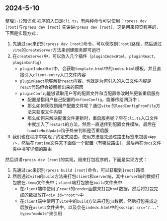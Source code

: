 ## 2024-5-10
整理`1-12`知识点
程序的入口是`cli.ts`，有两种命令可以使用：`rpress dev [root]`与`rpress dev [root]`
先讲讲`rpress dev [root]`，这是用来预览程序的，下面是实现方式：

1. 先通过`cac`来识别`rpress dev [root]`命令，可以获取到`[root]`路径，然后通过`vite`的`createServer`方法来创建服务即可运行
2. 在`createServer`中，可以放入几个插件（`pluginIndexHtml`，`pluginReact`，`pluginConfig`）
    - `pluginIndexHtml`中，会获取`template.html`中的`index.html`模板，并且直接引入`client-entry`入口文件内容
    - `pluginReact`能够解析`react`内容，也就是为何引入的入口文件内容是`react`代码但会被解析出来的原因
    - `pluginConfig`能够读取用户写的配置文件和当配置修改时热更新重启服务
        - 配置是指用户自己配置的`defineConfig`，能够传给网页中；
        - 那么如何获取到用户配置文件呢？通过`vite` 的`loadConfigFromFile`方法来获取文件内容
        - 那么如何来解决配置文件更新时，重启服务呢？早在`cli.ts`入口文件中就加入了`restart`的方法，然后一直透传到配置文件模块，最后在`handleHotUpdate`钩子处来判断是否重启服
3. 我们也在程序中实现了约定式路由，使用方法是先通过路由标签来包裹`<App />`，然后在`runtime`文件夹下面做一个配置（有哪些路由），最后再在`docs`文件夹中书写详细的路由

然后讲讲`rpress dev [root]`的实现，用来打包程序的，下面是实现方式：

1. 先通过`cac`来识别`rpress build [root]`命令，可以获取到`[root]`路径
2. 然后通过`vite`的`build`方法来打包`client`和`server`端，其中`server`端的数据打包放在`.temp`文件夹中；`client`端打包放在`build`文件夹中
   - 在`client`端中使用了`react`的`render`函数来打包`html`数据，然后将打包完成的数据放在`<div id="root">`中
   - 在`client`端中使用了`vite`中的`build`方法来打包`js`数据，然后打包完成之后放在`assets`文件夹中，以及会在`indedx.html`中的`<script src="/..." type="module"`来引用















































